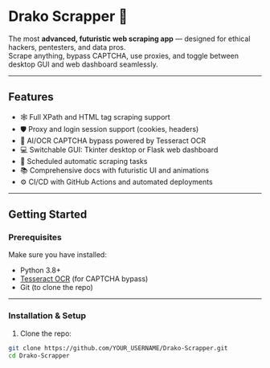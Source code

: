 # Drako Scrapper 🐉

The most **advanced, futuristic web scraping app** — designed for ethical hackers, pentesters, and data pros.  
Scrape anything, bypass CAPTCHA, use proxies, and toggle between desktop GUI and web dashboard seamlessly.

---

## Features

- 🕸️ Full XPath and HTML tag scraping support  
- 🛡️ Proxy and login session support (cookies, headers)  
- 🤖 AI/OCR CAPTCHA bypass powered by Tesseract OCR  
- 💻 Switchable GUI: Tkinter desktop or Flask web dashboard  
- 🔄 Scheduled automatic scraping tasks  
- 📚 Comprehensive docs with futuristic UI and animations  
- ⚙️ CI/CD with GitHub Actions and automated deployments  

---

## Getting Started

### Prerequisites

Make sure you have installed:

- Python 3.8+  
- [Tesseract OCR](https://github.com/tesseract-ocr/tesseract) (for CAPTCHA bypass)  
- Git (to clone the repo)  

---

### Installation & Setup

1. Clone the repo:

```bash
git clone https://github.com/YOUR_USERNAME/Drako-Scrapper.git
cd Drako-Scrapper


